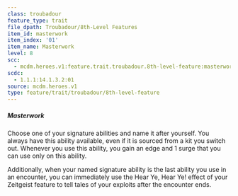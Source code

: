 ```yaml
---
class: troubadour
feature_type: trait
file_dpath: Troubadour/8th-Level Features
item_id: masterwork
item_index: '01'
item_name: Masterwork
level: 8
scc:
  - mcdm.heroes.v1:feature.trait.troubadour.8th-level-feature:masterwork
scdc:
  - 1.1.1:14.1.3.2:01
source: mcdm.heroes.v1
type: feature/trait/troubadour/8th-level-feature
---
```


##### Masterwork

Choose one of your signature abilities and name it after yourself. You always have this ability available, even if it is sourced from a kit you switch out. Whenever you use this ability, you gain an edge and 1 surge that you can use only on this ability.

Additionally, when your named signature ability is the last ability you use in an encounter, you can immediately use the Hear Ye, Hear Ye! effect of your Zeitgeist feature to tell tales of your exploits after the encounter ends.
